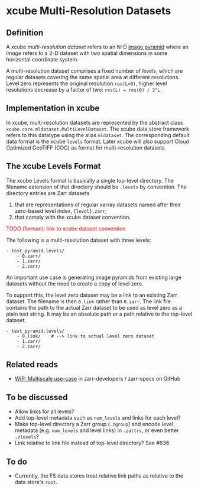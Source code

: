 xcube Multi-Resolution Datasets
===============================

Definition
----------

A xcube _multi-resolution dataset_ refers to an N-D [image 
pyramid](https://en.wikipedia.org/wiki/Pyramid_(image_processing)) 
where an _image_ refers to a 2-D dataset with two spatial dimensions
in some horizontal coordinate system.

A multi-resolution dataset comprises a fixed number of
_levels_, which are regular datasets covering the same spatial area at different resolutions.
Level zero represents the original resolution `res(L=0)`, higher level 
resolutions decrease by a factor of two: `res(L) = res(0) / 2^L`.


Implementation in xcube
-----------------------

In xcube, multi-resolution datasets are represented by the abstract class
`xcube.core.mldataset.MultiLevelDataset`. The xcube data store framework
refers to this datatype using the alias `mldataset`. The corresponding
default data format is the xcube `levels` format. Later xcube will also 
support Cloud Optimized GeoTIFF (COG) as format for multi-resolution 
datasets.

The xcube Levels Format
-----------------------

The xcube Levels format is basically a single top-level directory. 
The filename extension of that directory should be `.levels` 
by convention. The directory entries are Zarr datasets   

1. that are representations of regular xarray datasets named after 
   their zero-based level index, `{level}.zarr`;
2. that comply with the xcube dataset convention.

<div style="color: red;">
    TODO (forman): link to xcube dataset convention
</div> 


The following is a multi-resolution dataset with three levels:

    - test_pyramid.levels/
        - 0.zarr/
        - 1.zarr/
        - 2.zarr/

An important use case is generating image pyramids from existing large 
datasets without the need to create a copy of level zero.

To support this, the level zero dataset may be a link to an existing 
Zarr dataset. The filename is then `0.link` rather than `0.zarr`. 
The link file contains the path to the actual Zarr dataset 
to be used as level zero as a plain text string. It may be an absolute 
path or a path relative to the top-level dataset.

    - test_pyramid.levels/
        - 0.link/    # --> link to actual level zero dataset
        - 1.zarr/
        - 2.zarr/

Related reads
-------------

* [WIP: Multiscale use-case](https://github.com/zarr-developers/zarr-specs/issues/23)
  in zarr-developers / zarr-specs on GitHub


To be discussed
---------------

* Allow links for all levels?
* Add top-level metadata such as `num_levels` and links for each 
  level?
* Make top-level directory a Zarr group (`.zgroup`)
  and encode level metadata (e.g. `num_levels` and level links) in `.zattrs`, or 
  even better `.zlevels`?
* Link relative to link file instead of top-level directory? See #636 

To do
-----

* Currently, the FS data stores treat relative link paths as relative
  to the data store's `root`. 

